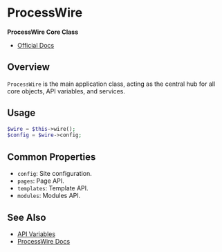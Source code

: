# ProcessWire

**ProcessWire Core Class**

- [Official Docs](https://processwire.com/api/ref/process-wire/)

## Overview

`ProcessWire` is the main application class, acting as the central hub for all core objects, API variables, and services.

## Usage

```php
$wire = $this->wire();
$config = $wire->config;
```

## Common Properties
- `config`: Site configuration.
- `pages`: Page API.
- `templates`: Template API.
- `modules`: Modules API.

## See Also
- [API Variables](https://processwire.com/api/ref/)
- [ProcessWire Docs](https://processwire.com/api/ref/process-wire/)

